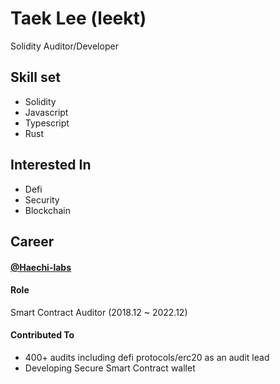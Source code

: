 # Taek Lee (leekt)

Solidity Auditor/Developer

## Skill set

- Solidity
- Javascript
- Typescript
- Rust

## Interested In

- Defi
- Security
- Blockchain

## Career

#### [@Haechi-labs](https://github.com/haechi-labs)

#### Role

Smart Contract Auditor (2018.12 ~ 2022.12)

#### Contributed To

- 400+ audits including defi protocols/erc20 as an audit lead
- Developing Secure Smart Contract wallet
